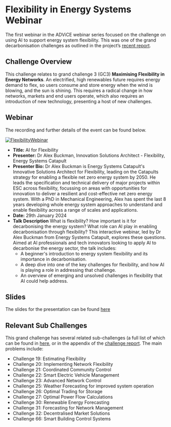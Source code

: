 # Flexibility in Energy Systems Webinar

The first webinar in the ADViCE webinar series focused on the challenge on using AI to support energy system flexibility. This was one of the grand decarbonisation challenges as outlined in the project’s [recent report](https://www.turing.ac.uk/sites/default/files/2023-12/advice-_ai_for_decarbonisation_challenges.pdf). 

## Challenge Overview

This challenge relates to grand challenge 3 (GC3) **Maximising Flexibility in Energy Networks**. An electrified, high renewables future requires energy demand to flex, so users consume and store energy when the wind is blowing, and the sun is shining. This requires a radical change in how networks, markets and end users operate, which also requires an introduction of new technology, presenting a host of new challenges. 

## Webinar 

The recording and further details of the event can be found below. 

[![FlexibilityWebinar](https://img.youtube.com/vi/vMc4-JD2-lk/maxresdefault.jpg)](https://www.youtube.com/watch?v=vMc4-JD2-lk)

* **Title:** AI for Flexibility
* **Presenter:** Dr Alex Buckman, Innovation Solutions Architect - Flexibility, Energy Systems Catapult
* **Presenter Bio:** Dr Alex Buckman is Energy Systems Catapult's Innovative Solutions Architect for Flexibility, leading on the Catapults strategy for enabling a flexible net zero energy system by 2050. He leads the specification and technical delivery of major projects within ESC across flexibility, focussing on areas with opportunities for innovation to deliver a resilient and cost-effective net zero energy system. With a PhD in Mechanical Engineering, Alex has spent the last 8 years developing whole energy system approaches to understand and enable flexibility across a range of scales and applications. 
* **Date:** 29th January 2024
* **Talk Description** What is flexibility? How important is it for decarbonising the energy system? What role can AI play in enabling decarbonisation through flexibility? This interactive webinar, led by Dr Alex Buckman from Energy Systems Catapult, explores these questions. Aimed at AI professionals and tech innovators looking to apply AI to decarbonise the energy sector, the talk includes:
  * A beginner's introduction to energy system flexibility and its importance in decarbonisation.
  * A deep dive into one of the key challenges for flexibility, and how AI is playing a role in addressing that challenge.
  * An overview of emerging and unsolved challenges in flexibility that AI could help address.


## Slides 
The slides for the presentation can be found [here](https://github.com/alan-turing-institute/ADViCE/files/14575279/AI.for.Flexibility.Webinar.pdf)

## Relevant Sub Challenges 
This grand challenge has several related sub-challenges (a full list of which can be found in [here](https://es-catapult.github.io/advice-challenge/), or in the appendix of the [challenge report](https://www.turing.ac.uk/sites/default/files/2023-12/advice-_ai_for_decarbonisation_challenges.pdf). The main problems include:
* Challenge 19: Estimating Flexibility  
* Challenge 20: Implementing Network Flexibility  
* Challenge 21: Coordinated Community Control  
* Challenge 22: Smart Electric Vehicle Management  
* Challenge 23: Advanced Network Control  
* Challenge 25: Weather Forecasting for improved system operation  
* Challenge 26: Optimal Trading for Storage  
* Challenge 27: Optimal Power Flow Calculations  
* Challenge 30: Renewable Energy Forecasting  
* Challenge 31: Forecasting for Network Management   
* Challenge 32: Decentralised Market Solutions  
* Challenge 66: Smart Building Control Systems  


